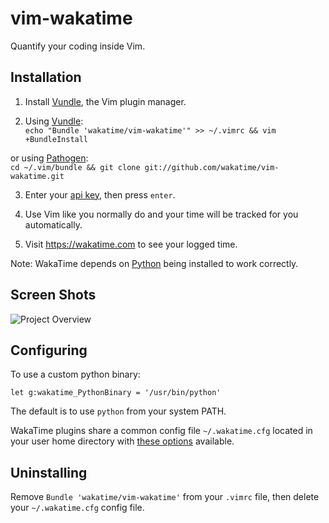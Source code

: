 vim-wakatime
============

Quantify your coding inside Vim.


Installation
------------

1. Install [Vundle](https://github.com/gmarik/vundle), the Vim plugin manager.

2. Using [Vundle](https://github.com/gmarik/vundle):<br />
  `echo "Bundle 'wakatime/vim-wakatime'" >> ~/.vimrc && vim +BundleInstall`

  or using [Pathogen](https://github.com/tpope/vim-pathogen):<br />
  `cd ~/.vim/bundle && git clone git://github.com/wakatime/vim-wakatime.git`

3. Enter your [api key](https://wakatime.com/settings#apikey), then press `enter`.

4. Use Vim like you normally do and your time will be tracked for you automatically.

5. Visit https://wakatime.com to see your logged time.

Note: WakaTime depends on [Python](http://www.python.org/getit/) being installed to work correctly.


Screen Shots
------------

![Project Overview](https://wakatime.com/static/img/ScreenShots/Screen-Shot-2016-03-21.png)


Configuring
-----------

To use a custom python binary:

    let g:wakatime_PythonBinary = '/usr/bin/python'

The default is to use `python` from your system PATH.

WakaTime plugins share a common config file `~/.wakatime.cfg` located in your user home directory with [these options](https://github.com/wakatime/wakatime#configuring) available.

Uninstalling
------------

Remove `Bundle 'wakatime/vim-wakatime'` from your `.vimrc` file, then delete your `~/.wakatime.cfg` config file.

